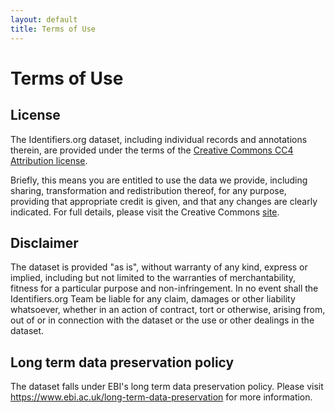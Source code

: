```yaml
---
layout: default
title: Terms of Use
---
```


# <i class="icon icon-common icon-handshake"></i> Terms of Use
## License
The Identifiers.org dataset, including individual records and annotations therein, 
are provided under the terms of the [Creative Commons CC4 Attribution license](https://creativecommons.org/licenses/by/4.0/).

Briefly, this means you are entitled to use the data we provide, including sharing, transformation and redistribution thereof, for any purpose, providing that appropriate credit is given, and that any changes are clearly indicated. 
For full details, please visit the Creative Commons [site](https://creativecommons.org/licenses/by/4.0/).

## Disclaimer
The dataset is provided "as is", without warranty of any kind, express or implied, including but not limited to the warranties of merchantability, fitness for a particular purpose and non-infringement. 
In no event shall the Identifiers.org Team be liable for any claim, damages or other liability whatsoever, whether in an action of contract, tort or otherwise, arising from, out of or in connection with the dataset or the use or other dealings in the dataset. 

## Long term data preservation policy
The dataset falls under EBI's long term data preservation policy. Please visit <https://www.ebi.ac.uk/long-term-data-preservation> for more information.
